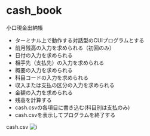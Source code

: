 # cash_book
小口現金出納帳
- ターミナル上で動作する対話型のCUIプログラムとする
- 前月残高の入力を求められる（初回のみ）
- 日付の入力を求められる
- 相手先（支払先）の入力を求められる
- 概要の入力を求められる
- 科目コードの入力を求められる
- 収入または支払の区分の入力を求められる
- 金額の入力を求められる
- 残高を計算する
- cash.csvの各項目に書き込む(科目別は支払のみ)
- cash.csvを表示してプログラムを終了する
 
cash.csv
![i](https://user-images.githubusercontent.com/74661026/150636846-45be179e-de73-4837-a3fd-a8614660a5e3.png)

